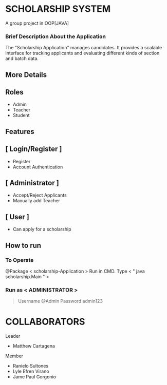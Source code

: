 # **SCHOLARSHIP SYSTEM**

A group project in OOP[JAVA]

### Brief Description About the Application
The "Scholarship Application" manages candidates. It provides a scalable interface for tracking applicants and evaluating different kinds of section and batch data.

## More Details

## Roles

 - Admin
 - Teacher
 - Student

## Features

## [ Login/Register ]
 
 - Register
 - Account Authentication

## [ Administrator ]

 - Accept/Reject Applicants
 - Manually add Teacher

## [ User ]

 - Can apply for a scholarship

## How to run 

### To Operate

@Package < scholarship-Application >
Run in CMD. Type < " java scholarship.Main " >

### Run as < ADMINISTRATOR >

 > Username @Admin Password admin123

# COLLABORATORS

Leader

 - Matthew Cartagena

Member

 - Ranielo Sultones
 - Lyle Efren Virano
 - Jame Paul Gorgonio



